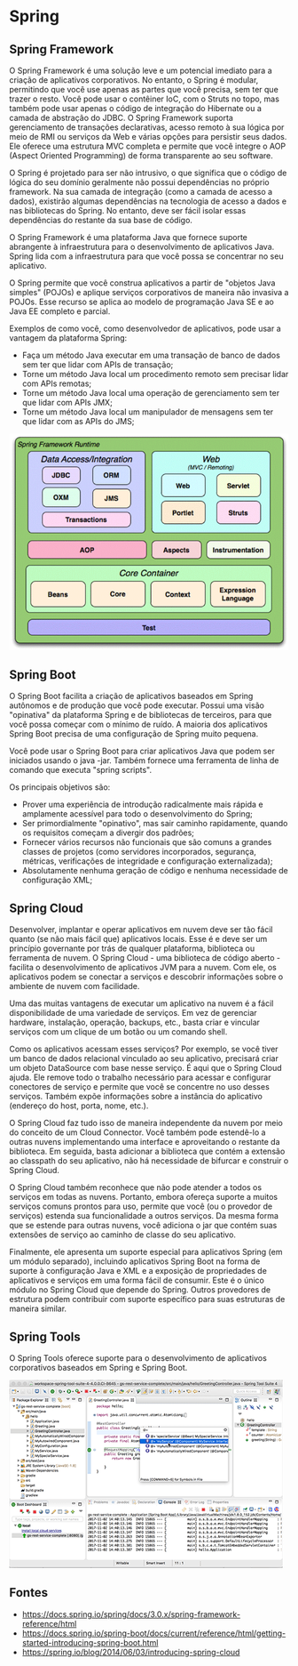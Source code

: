 # Spring

## Spring Framework

O Spring Framework é uma solução leve e um potencial imediato para a criação de aplicativos corporativos. No entanto, o Spring é modular, permitindo que você use apenas as partes que você precisa, sem ter que trazer o resto. Você pode usar o contêiner IoC, com o Struts no topo, mas também pode usar apenas o código de integração do Hibernate ou a camada de abstração do JDBC. O Spring Framework suporta gerenciamento de transações declarativas, acesso remoto à sua lógica por meio de RMI ou serviços da Web e várias opções para persistir seus dados. Ele oferece uma estrutura MVC completa e permite que você integre o AOP (Aspect Oriented Programming) de forma transparente ao seu software.

O Spring é projetado para ser não intrusivo, o que significa que o código de lógica do seu domínio geralmente não possui dependências no próprio framework. Na sua camada de integração (como a camada de acesso a dados), existirão algumas dependências na tecnologia de acesso a dados e nas bibliotecas do Spring. No entanto, deve ser fácil isolar essas dependências do restante da sua base de código.

O Spring Framework é uma plataforma Java que fornece suporte abrangente à infraestrutura para o desenvolvimento de aplicativos Java. Spring lida com a infraestrutura para que você possa se concentrar no seu aplicativo.

O Spring permite que você construa aplicativos a partir de "objetos Java simples" (POJOs) e aplique serviços corporativos de maneira não invasiva a POJOs. Esse recurso se aplica ao modelo de programação Java SE e ao Java EE completo e parcial.

Exemplos de como você, como desenvolvedor de aplicativos, pode usar a vantagem da plataforma Spring:

- Faça um método Java executar em uma transação de banco de dados sem ter que lidar com APIs de transação;
- Torne um método Java local um procedimento remoto sem precisar lidar com APIs remotas;
- Torne um método Java local uma operação de gerenciamento sem ter que lidar com APIs JMX;
- Torne um método Java local um manipulador de mensagens sem ter que lidar com as APIs do JMS;

![](../assets/spring-components.gif)

## Spring Boot

O Spring Boot facilita a criação de aplicativos baseados em Spring autônomos e de produção que você pode executar. Possui uma visão "opinativa" da plataforma Spring e de bibliotecas de terceiros, para que você possa começar com o mínimo de ruído. A maioria dos aplicativos Spring Boot precisa de uma configuração de Spring muito pequena.

Você pode usar o Spring Boot para criar aplicativos Java que podem ser iniciados usando o java -jar. Também fornece uma ferramenta de linha de comando que executa "spring scripts".

Os principais objetivos são:

- Prover uma experiência de introdução radicalmente mais rápida e amplamente acessível para todo o desenvolvimento do Spring;
- Ser primordialmente "opinativo", mas sair caminho rapidamente, quando os requisitos começam a divergir dos padrões;
- Fornecer vários recursos não funcionais que são comuns a grandes classes de projetos (como servidores incorporados, segurança, métricas, verificações de integridade e configuração externalizada);
- Absolutamente nenhuma geração de código e nenhuma necessidade de configuração XML;

## Spring Cloud

Desenvolver, implantar e operar aplicativos em nuvem deve ser tão fácil quanto (se não mais fácil que) aplicativos locais. Esse é e deve ser um princípio governante por trás de qualquer plataforma, biblioteca ou ferramenta de nuvem. O Spring Cloud - uma biblioteca de código aberto - facilita o desenvolvimento de aplicativos JVM para a nuvem. Com ele, os aplicativos podem se conectar a serviços e descobrir informações sobre o ambiente de nuvem com facilidade.

Uma das muitas vantagens de executar um aplicativo na nuvem é a fácil disponibilidade de uma variedade de serviços. Em vez de gerenciar hardware, instalação, operação, backups, etc., basta criar e vincular serviços com um clique de um botão ou um comando shell.

Como os aplicativos acessam esses serviços? Por exemplo, se você tiver um banco de dados relacional vinculado ao seu aplicativo, precisará criar um objeto DataSource com base nesse serviço. É aqui que o Spring Cloud ajuda. Ele remove todo o trabalho necessário para acessar e configurar conectores de serviço e permite que você se concentre no uso desses serviços. Também expõe informações sobre a instância do aplicativo (endereço do host, porta, nome, etc.).

O Spring Cloud faz tudo isso de maneira independente da nuvem por meio do conceito de um Cloud Connector. Você também pode estendê-lo a outras nuvens implementando uma interface e aproveitando o restante da biblioteca. Em seguida, basta adicionar a biblioteca que contém a extensão ao classpath do seu aplicativo, não há necessidade de bifurcar e construir o Spring Cloud.

O Spring Cloud também reconhece que não pode atender a todos os serviços em todas as nuvens. Portanto, embora ofereça suporte a muitos serviços comuns prontos para uso, permite que você (ou o provedor de serviços) estenda sua funcionalidade a outros serviços. Da mesma forma que se estende para outras nuvens, você adiciona o jar que contém suas extensões de serviço ao caminho de classe do seu aplicativo.

Finalmente, ele apresenta um suporte especial para aplicativos Spring (em um módulo separado), incluindo aplicativos Spring Boot na forma de suporte à configuração Java e XML e a exposição de propriedades de aplicativos e serviços em uma forma fácil de consumir. Este é o único módulo no Spring Cloud que depende do Spring. Outros provedores de estrutura podem contribuir com suporte específico para suas estruturas de maneira similar.

## Spring Tools

O Spring Tools oferece suporte para o desenvolvimento de aplicativos corporativos baseados em Spring e Spring Boot.

![](../assets/screenshot-eclipse.png)

## Fontes

- https://docs.spring.io/spring/docs/3.0.x/spring-framework-reference/html
- https://docs.spring.io/spring-boot/docs/current/reference/html/getting-started-introducing-spring-boot.html
- https://spring.io/blog/2014/06/03/introducing-spring-cloud
